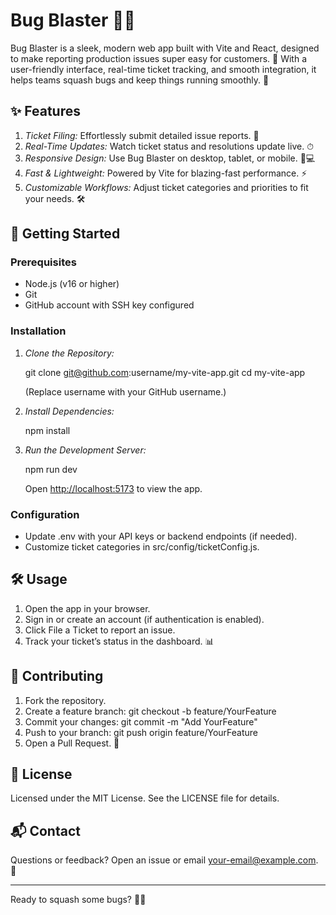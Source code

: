 # Bug Blaster 🐞💥

Bug Blaster is a sleek, modern web app built with Vite and React, designed to make reporting production issues super easy for customers. 🚀 With a user-friendly interface, real-time ticket tracking, and smooth integration, it helps teams squash bugs and keep things running smoothly. 🔧

## ✨ Features

1. *Ticket Filing:* Effortlessly submit detailed issue reports. 📝
2. *Real-Time Updates:* Watch ticket status and resolutions update live. ⏱
3. *Responsive Design:* Use Bug Blaster on desktop, tablet, or mobile. 📱💻
4. *Fast & Lightweight:* Powered by Vite for blazing-fast performance. ⚡
5. *Customizable Workflows:* Adjust ticket categories and priorities to fit your needs. 🛠

## 🚀 Getting Started

### Prerequisites

- Node.js (v16 or higher)
- Git
- GitHub account with SSH key configured

### Installation

1. *Clone the Repository:*
   
   git clone git@github.com:username/my-vite-app.git
   cd my-vite-app
   
   (Replace username with your GitHub username.)

2. *Install Dependencies:*
   
   npm install
   

3. *Run the Development Server:*
   
   npm run dev
   
   Open [http://localhost:5173](http://localhost:5173) to view the app.

### Configuration

- Update .env with your API keys or backend endpoints (if needed).
- Customize ticket categories in src/config/ticketConfig.js.

## 🛠 Usage

1. Open the app in your browser.
2. Sign in or create an account (if authentication is enabled).
3. Click File a Ticket to report an issue.
4. Track your ticket’s status in the dashboard. 📊

## 🤝 Contributing

1. Fork the repository.
2. Create a feature branch: git checkout -b feature/YourFeature
3. Commit your changes: git commit -m "Add YourFeature"
4. Push to your branch: git push origin feature/YourFeature
5. Open a Pull Request. 🎉

## 📜 License

Licensed under the MIT License. See the LICENSE file for details.

## 📬 Contact

Questions or feedback? Open an issue or email your-email@example.com. 💌

---

Ready to squash some bugs? 🐞💥
